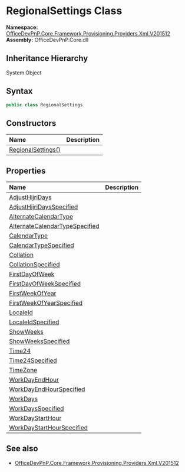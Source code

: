 # RegionalSettings Class
  

**Namespace:** [OfficeDevPnP.Core.Framework.Provisioning.Providers.Xml.V201512](OfficeDevPnP.Core.Framework.Provisioning.Providers.Xml.V201512.md)  
**Assembly:** OfficeDevPnP.Core.dll  
## Inheritance Hierarchy
System.Object  
## Syntax
```C#
public class RegionalSettings
```
## Constructors
|**Name**|**Description**|
|:-----|:-----|
| [RegionalSettings()](OfficeDevPnP.Core.Framework.Provisioning.Providers.Xml.V201512.RegionalSettings.ctor1.md) |  
## Properties
|**Name**|**Description**|
|:-----|:-----|
| [AdjustHijriDays](OfficeDevPnP.Core.Framework.Provisioning.Providers.Xml.V201512.RegionalSettings.AdjustHijriDays.md) | 
| [AdjustHijriDaysSpecified](OfficeDevPnP.Core.Framework.Provisioning.Providers.Xml.V201512.RegionalSettings.AdjustHijriDaysSpecified.md) | 
| [AlternateCalendarType](OfficeDevPnP.Core.Framework.Provisioning.Providers.Xml.V201512.RegionalSettings.AlternateCalendarType.md) | 
| [AlternateCalendarTypeSpecified](OfficeDevPnP.Core.Framework.Provisioning.Providers.Xml.V201512.RegionalSettings.AlternateCalendarTypeSpecified.md) | 
| [CalendarType](OfficeDevPnP.Core.Framework.Provisioning.Providers.Xml.V201512.RegionalSettings.CalendarType.md) | 
| [CalendarTypeSpecified](OfficeDevPnP.Core.Framework.Provisioning.Providers.Xml.V201512.RegionalSettings.CalendarTypeSpecified.md) | 
| [Collation](OfficeDevPnP.Core.Framework.Provisioning.Providers.Xml.V201512.RegionalSettings.Collation.md) | 
| [CollationSpecified](OfficeDevPnP.Core.Framework.Provisioning.Providers.Xml.V201512.RegionalSettings.CollationSpecified.md) | 
| [FirstDayOfWeek](OfficeDevPnP.Core.Framework.Provisioning.Providers.Xml.V201512.RegionalSettings.FirstDayOfWeek.md) | 
| [FirstDayOfWeekSpecified](OfficeDevPnP.Core.Framework.Provisioning.Providers.Xml.V201512.RegionalSettings.FirstDayOfWeekSpecified.md) | 
| [FirstWeekOfYear](OfficeDevPnP.Core.Framework.Provisioning.Providers.Xml.V201512.RegionalSettings.FirstWeekOfYear.md) | 
| [FirstWeekOfYearSpecified](OfficeDevPnP.Core.Framework.Provisioning.Providers.Xml.V201512.RegionalSettings.FirstWeekOfYearSpecified.md) | 
| [LocaleId](OfficeDevPnP.Core.Framework.Provisioning.Providers.Xml.V201512.RegionalSettings.LocaleId.md) | 
| [LocaleIdSpecified](OfficeDevPnP.Core.Framework.Provisioning.Providers.Xml.V201512.RegionalSettings.LocaleIdSpecified.md) | 
| [ShowWeeks](OfficeDevPnP.Core.Framework.Provisioning.Providers.Xml.V201512.RegionalSettings.ShowWeeks.md) | 
| [ShowWeeksSpecified](OfficeDevPnP.Core.Framework.Provisioning.Providers.Xml.V201512.RegionalSettings.ShowWeeksSpecified.md) | 
| [Time24](OfficeDevPnP.Core.Framework.Provisioning.Providers.Xml.V201512.RegionalSettings.Time24.md) | 
| [Time24Specified](OfficeDevPnP.Core.Framework.Provisioning.Providers.Xml.V201512.RegionalSettings.Time24Specified.md) | 
| [TimeZone](OfficeDevPnP.Core.Framework.Provisioning.Providers.Xml.V201512.RegionalSettings.TimeZone.md) | 
| [WorkDayEndHour](OfficeDevPnP.Core.Framework.Provisioning.Providers.Xml.V201512.RegionalSettings.WorkDayEndHour.md) | 
| [WorkDayEndHourSpecified](OfficeDevPnP.Core.Framework.Provisioning.Providers.Xml.V201512.RegionalSettings.WorkDayEndHourSpecified.md) | 
| [WorkDays](OfficeDevPnP.Core.Framework.Provisioning.Providers.Xml.V201512.RegionalSettings.WorkDays.md) | 
| [WorkDaysSpecified](OfficeDevPnP.Core.Framework.Provisioning.Providers.Xml.V201512.RegionalSettings.WorkDaysSpecified.md) | 
| [WorkDayStartHour](OfficeDevPnP.Core.Framework.Provisioning.Providers.Xml.V201512.RegionalSettings.WorkDayStartHour.md) | 
| [WorkDayStartHourSpecified](OfficeDevPnP.Core.Framework.Provisioning.Providers.Xml.V201512.RegionalSettings.WorkDayStartHourSpecified.md) | 
## See also
- [OfficeDevPnP.Core.Framework.Provisioning.Providers.Xml.V201512](OfficeDevPnP.Core.Framework.Provisioning.Providers.Xml.V201512.md)
